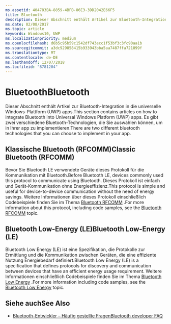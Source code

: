 ```yaml
---
ms.assetid: 404783BA-8859-4BFB-86E3-3DD2042E66F5
title: Bluetooth
description: Dieser Abschnitt enthält Artikel zur Bluetooth-Integration in UWP-Apps (Universelle Windows-Plattform). Dies umfasst u. a. die Verwendung von RFCOMM-, GATT- und LE (Low Energy)-Ankündigungen.
ms.date: 02/08/2017
ms.topic: article
keywords: Windows10, UWP
ms.localizationpriority: medium
ms.openlocfilehash: d6b5c95b59c1542df743ecc1f53bf3c3fc90aa1b
ms.sourcegitcommit: a3dc929858415b933943bba5aa7487ffa721899f
ms.translationtype: MT
ms.contentlocale: de-DE
ms.lasthandoff: 12/07/2018
ms.locfileid: "8781204"
---
```

# <a name="bluetooth"></a><span data-ttu-id="b6fca-104">Bluetooth</span><span class="sxs-lookup"><span data-stu-id="b6fca-104">Bluetooth</span></span>
<span data-ttu-id="b6fca-105">Dieser Abschnitt enthält Artikel zur Bluetooth-Integration in die universelle Windows-Plattform (UWP) apps.</span><span class="sxs-lookup"><span data-stu-id="b6fca-105">This section contains articles on how to integrate Bluetooth into Universal Windows Platform (UWP) apps.</span></span> <span data-ttu-id="b6fca-106">Es gibt zwei verschiedene Bluetooth-Technologien, die Sie auswählen können, um in Ihrer app zu implementieren.</span><span class="sxs-lookup"><span data-stu-id="b6fca-106">There are two different bluetooth technologies that you can choose to implement in your app.</span></span>

## <a name="classic-bluetooth-rfcomm"></a><span data-ttu-id="b6fca-107">Klassische Bluetooth (RFCOMM)</span><span class="sxs-lookup"><span data-stu-id="b6fca-107">Classic Bluetooth (RFCOMM)</span></span>
<span data-ttu-id="b6fca-108">Bevor Sie Bluetooth LE verwendete Geräte dieses Protokoll für die Kommunikation mit Bluetooth.</span><span class="sxs-lookup"><span data-stu-id="b6fca-108">Before Bluetooth LE, devices commonly used this protocol to communicate using Bluetooth.</span></span> <span data-ttu-id="b6fca-109">Dieses Protokoll ist einfach und Gerät-Kommunikation ohne Energieeffizienz.</span><span class="sxs-lookup"><span data-stu-id="b6fca-109">This protocol is simple and useful for device-to-device communication without the need of energy savings.</span></span> <span data-ttu-id="b6fca-110">Weitere Informationen über dieses Protokoll einschließlich Codebeispiele finden Sie im Thema [Bluetooth RFCOMM](send-or-receive-files-with-rfcomm.md) .</span><span class="sxs-lookup"><span data-stu-id="b6fca-110">For more information about this protocol, including code samples, see the [Bluetooth RFCOMM](send-or-receive-files-with-rfcomm.md) topic.</span></span>

## <a name="bluetooth-low-energy-le"></a><span data-ttu-id="b6fca-111">Bluetooth Low-Energy (LE)</span><span class="sxs-lookup"><span data-stu-id="b6fca-111">Bluetooth Low-Energy (LE)</span></span>
<span data-ttu-id="b6fca-112">Bluetooth Low Energy (LE) ist eine Spezifikation, die Protokolle zur Ermittlung und die Kommunikation zwischen Geräten, die eine effiziente Nutzung Energiebedarf definiert.</span><span class="sxs-lookup"><span data-stu-id="b6fca-112">Bluetooth Low Energy (LE) is a specification that defines protocols for discovery and communication between devices that have an efficient energy usage requirement.</span></span> <span data-ttu-id="b6fca-113">Weitere Informationen einschließlich Codebeispiele finden Sie im Thema [Bluetooth Low Energy](bluetooth-low-energy-overview.md) .</span><span class="sxs-lookup"><span data-stu-id="b6fca-113">For more information including code samples, see the [Bluetooth Low Energy](bluetooth-low-energy-overview.md) topic.</span></span>

## <a name="see-also"></a><span data-ttu-id="b6fca-114">Siehe auch</span><span class="sxs-lookup"><span data-stu-id="b6fca-114">See Also</span></span>
- [<span data-ttu-id="b6fca-115">Bluetooth-Entwickler – Häufig gestellte Fragen</span><span class="sxs-lookup"><span data-stu-id="b6fca-115">Bluetooth developer FAQ</span></span>](bluetooth-dev-faq.md)